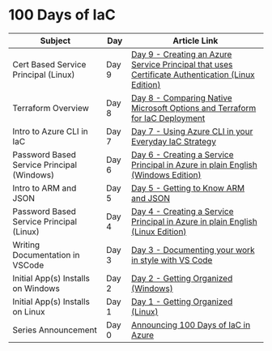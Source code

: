 # 100 Days of IaC

| Subject |   Day   | Article Link  |
|---------|---------|---------------|
| Cert Based Service Principal (Linux) | Day 9 | [Day 9 - Creating an Azure Service Principal that uses Certificate Authentication (Linux Edition)](https://github.com/starkfell/100DaysOfIaC/blob/master/articles/day.9.creating.a.service.principal.cert.auth.linux.md) |
| Terraform Overview | Day 8 | [Day 8 - Comparing Native Microsoft Options and Terraform for IaC Deployment](https://github.com/starkfell/100DaysOfIaC/blob/master/articles/day.8.deploy.tech.comparison.md) |
| Intro to Azure CLI in IaC | Day 7 | [Day 7 - Using Azure CLI in your Everyday IaC Strategy](https://github.com/starkfell/100DaysOfIaC/blob/master/articles/day.7.using.azure.cli.in.your.everyday.iac.strategy.md) |
| Password Based Service Principal (Windows) | Day 6 | [Day 6 - Creating a Service Principal in Azure in plain English (Windows Edition)](https://github.com/starkfell/100DaysOfIaC/blob/master/articles/day.6.creating.a.service.principal.windows.in.plain.english.md) |
| Intro to ARM and JSON | Day 5 | [Day 5 - Getting to Know ARM and JSON](https://github.com/starkfell/100DaysOfIaC/blob/master/articles/day.5.getting.to.know.arm.and.json.md) |
| Password Based Service Principal (Linux) | Day 4 | [Day 4 - Creating a Service Principal in Azure in plain English (Linux Edition)](https://github.com/starkfell/100DaysOfIaC/blob/master/articles/day.4.creating.a.service.principal.linux.in.plain.english.md) |
| Writing Documentation in VSCode | Day 3 | [Day 3 - Documenting your work in style with VS Code](https://github.com/starkfell/100DaysOfIaC/blob/master/articles/day.3.doc.in.style.md) |
| Initial App(s) Installs on Windows | Day 2 | [Day 2 - Getting Organized (Windows)](https://github.com/starkfell/100DaysOfIaC/blob/master/articles/day.2.getting.organized.windows.md) |
| Initial App(s) Installs on Linux | Day 1 | [Day 1 - Getting Organized (Linux)](https://github.com/starkfell/100DaysOfIaC/blob/master/articles/day.1.getting.organized.md) |
| Series Announcement | Day 0 | [Announcing 100 Days of IaC in Azure](https://github.com/starkfell/100DaysOfIaC/blob/master/articles/Day.0.Intro.md) |
